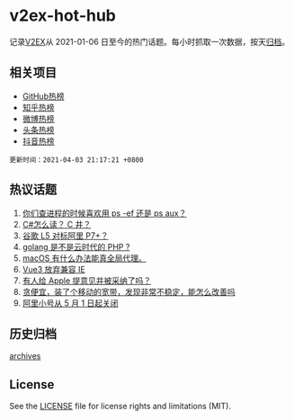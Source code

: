# v2ex-hot-hub

 记录[V2EX](https://www.v2ex.com/)从 2021-01-06 日至今的热门话题。每小时抓取一次数据，按天[归档](archives)。
 
 ## 相关项目

- [GitHub热榜](https://github.com/lonnyzhang423/github-hot-hub)
- [知乎热榜](https://github.com/lonnyzhang423/zhihu-hot-hub)
- [微博热榜](https://github.com/lonnyzhang423/weibo-hot-hub)
- [头条热榜](https://github.com/lonnyzhang423/toutiao-hot-hub)
- [抖音热榜](https://github.com/lonnyzhang423/douyin-hot-hub)


 `更新时间：2021-04-03 21:17:21 +0800`

## 热议话题

1. [你们查进程的时候喜欢用 ps -ef 还是 ps aux？](https://www.v2ex.com/t/767746)
1. [C#怎么读？ C 井？](https://www.v2ex.com/t/767700)
1. [谷歌 L5 对标阿里 P7+？](https://www.v2ex.com/t/767713)
1. [golang 是不是云时代的 PHP ?](https://www.v2ex.com/t/767676)
1. [macOS 有什么办法能真全局代理。](https://www.v2ex.com/t/767745)
1. [Vue3 放弃兼容 IE](https://www.v2ex.com/t/767710)
1. [有人给 Apple 提意见并被采纳了吗？](https://www.v2ex.com/t/767750)
1. [贪便宜，装了个移动的宽带，发现非常不稳定，能怎么改善吗](https://www.v2ex.com/t/767800)
1. [阿里小号从 5 月 1 日起关闭](https://www.v2ex.com/t/767780)

## 历史归档

[archives](archives)

## License

See the [LICENSE](LICENSE) file for license rights and limitations (MIT).
